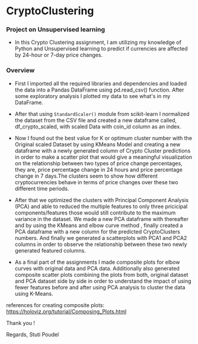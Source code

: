 # CryptoClustering

### Project on Unsupervised learning
- In this Crypto Clustering assignment, I am utilizing my knowledge of Python and Unsupervised learning to predict if currencies are affected by 24-hour or 7-day price changes.

### Overview

- First I imported all the required libraries and dependencies and loaded the data into a Pandas DataFrame using pd.read_csv() function. After some exploratory analysis I plotted my data to see what's in my DataFrame.

- After that using `StandardScaler()` module from scikit-learn I normalized the dataset from the CSV file and created a new dataframe called, df_crypto_scaled, with scaled Data with coin_id column as an index.

- Now I found out the best value for K or optimum cluster number with the Original scaled Dataset by using KMeans Model and creating a new dataframe with a newly generated column of Crypto Cluster predictions in order to make a scatter plot that would give a meaningful visualization on the relationship between two types of price change percentages, they are, price percentage change in 24 hours and price percentage change in 7 days.The clusters seem to show how different cryptocurrencies behave in terms of price changes over these two different time periods.

- After that we optimized the clusters with Principal Component Analysis (PCA) and able to reduced the multiple features to only three pricicipal components/features those would still contribute to the maximum variance in the dataset. We made a new PCA dataframe with thereafter and by using the KMeans and elbow curve method , finally created a PCA dataframe with a new column for the predicted CryptoClusters numbers. And finally we generated a scatterplots with PCA1 and PCA2 columns in order to observe the relationship between these two newly generated featured columns.
- As a final part of the assignments I made composite plots for elbow curves with original data and PCA data. Additionally also generated composite scatter plots combining the plots from both, original dataset and PCA dataset side by side in order to understand the impact of using fewer features before and after using PCA analysis to cluster the data using K-Means. 

references for creating composite plots:
https://holoviz.org/tutorial/Composing_Plots.html

Thank you !

Regards,
Stuti Poudel
